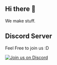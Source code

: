 ## Hi there 👋
We make stuff.

## Discord Server

Feel Free to join us :D

[![Join us on Discord](https://invidget.switchblade.xyz/PrWzd9eBQx?theme=dark)](https://discord.gg/PrWzd9eBQx)

<!--

**Here are some ideas to get you started:**

🙋‍♀️ A short introduction - what is your organization all about?
🌈 Contribution guidelines - how can the community get involved?
👩‍💻 Useful resources - where can the community find your docs? Is there anything else the community should know?
🍿 Fun facts - what does your team eat for breakfast?
🧙 Remember, you can do mighty things with the power of [Markdown](https://docs.github.com/github/writing-on-github/getting-started-with-writing-and-formatting-on-github/basic-writing-and-formatting-syntax)
-->
